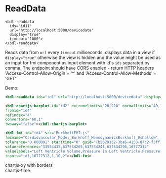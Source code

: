 # ReadData

```
<bdl-readdata 
  ids="id11" 
  url="http://localhost:5000/devicedata" 
  display="true" 
  timeout="1000">
</bdl-readdata>
```

Reads data from `url` every `timeout` milliseconds, displays data in a view if `display="true"` otherwise the view is hidden and the value might be used 
as an input for fmi component as input element with id's `ids` separated by comma.
The endpoint should have CORS enabled - return HTTP headers 'Access-Control-Allow-Origin = '*' and 'Access-Control-Allow-Methods' = 'GET'

Demo:
```xml
<bdl-readdata ids="id1" url="http://localhost:5000/devicedata" display="true" timeout="5000"></bdl-readdata>
```
<bdl-readdata ids="id1" url="http://localhost:5000/devicedata" display="true" timeout="5000"></bdl-readdata>
```xml
<bdl-chartjs-barplot id="id2" extremelimits="20,220" normallimits="40,180" nominal="1" initialdata="60"
fromid="id4"
refindex="4"
convertors="60,1"
twoway="false"></bdl-chartjs-barplot>
```
<bdl-chartjs-barplot id="id2" extremelimits="20,220" normallimits="40,180" nominal="1" initialdata="60"
fromid="id4"
refindex="4"
convertors="60,1"
twoway="false"></bdl-chartjs-barplot>


```xml
<bdl-fmi id="id4" src="BurkhoffFMI.js"
fminame="Cardiovascular_Model_Burkhoff_HemodynamicsBurkhoff_0shallow"
tolerance="0.000001" starttime="0" guid="{b5629132-3ba6-4153-87c2-f3ff108e1920}"
valuereferences="33554435,637534265,637534241,637534290,16777312"
valuelabels="Left Ventricle Volume,Pressure in Left Ventricle,Pressure in Aorta, Pressure in Left Atria, Heart Rate"
inputs="id1,16777312,1,10,2"></bdl-fmi>
```

<bdl-fmi id="id4" src="BurkhoffFMI.js"
fminame="Cardiovascular_Model_Burkhoff_HemodynamicsBurkhoff_0shallow"
tolerance="0.000001" starttime="0" guid="{b5629132-3ba6-4153-87c2-f3ff108e1920}"
valuereferences="33554435,637534265,637534241,637534290,16777312"
valuelabels="Left Ventricle Volume,Pressure in Left Ventricle,Pressure in Aorta, Pressure in Left Atria, Heart Rate"
inputs="id1,16777312,1,10,2"></bdl-fmi>

<div class="w3-row">
<div class="w3-half">
chartjs-xy with borders 
<bdl-chartjs-xy id="id10" width="400" 
  height="400" 
  fromid="id4" 
  labels="Pressure in Left Ventricle, Left Ventricle Volume,Horní limit,Dolní limit" 
  initialdata=";;0,0.00015;0,28000;0,0.00015;0,1400" 
  refindex="0" 
  refvalues="2"></bdl-chartjs-xy>
  </div>
  <div class="w3-half"> 
  chartjs-time
<bdl-chartjs-time   
  id="id11"  
  width="700"  
  height="400"  
  fromid="id4"  
  labels="Pressure in Aorta,Pressure in Left Ventricle,Pressure in Left Atria" 
  initialdata=""  
  refindex="1"  
  refvalues="3" 
  ylabel="tlak (mmHg)"
  xlabel="čas (s)"
  convertors="0.00750062,1;0.00750062,1;0.00750062,1"></bdl-chartjs-time>
</div>
</div>
